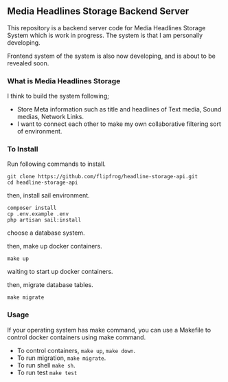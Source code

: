 ## Media Headlines Storage Backend Server

This repository is a backend server code for Media Headlines Storage System which is work in progress.
The system is that I am personally developing.

Frontend system of the system is also now developing, and is about to be revealed soon.

### What is Media Headlines Storage

I think to build the system following;
- Store Meta information such as title and headlines of Text media, Sound medias, Network Links.
- I want to connect each other to make my own collaborative filtering sort of environment.

### To Install
Run following commands to install.
```shell
git clone https://github.com/flipfrog/headline-storage-api.git
cd headline-storage-api
```
then, install sail environment.
```shell
composer install
cp .env.example .env
php artisan sail:install
```
choose a database system.

then, make up docker containers.
```shell
make up
```
waiting to start up docker containers.

then, migrate database tables.
```shell
make migrate
```

### Usage

If your operating system has make command, you can use a Makefile to control docker containers using make command.
- To control containers, `make up`, `make down`.
- To run migration, `make migrate`.
- To run shell `make sh`.
- To run test `make test`
